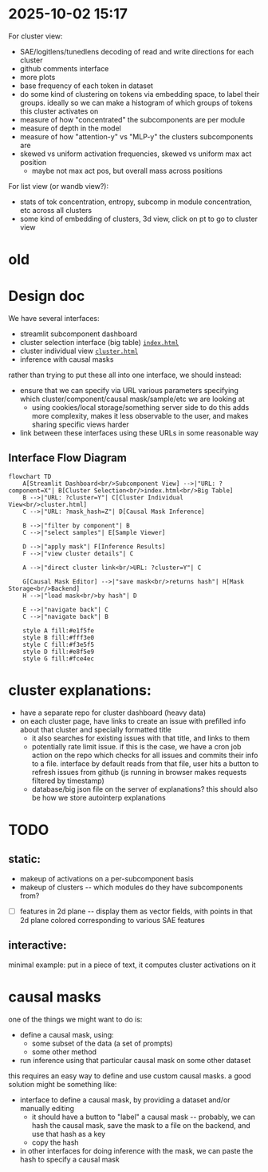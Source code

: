 # 2025-10-02 15:17

For cluster view:

- SAE/logitlens/tunedlens decoding of read and write directions for each cluster
- github comments interface
- more plots
- base frequency of each token in dataset
- do some kind of clustering on tokens via embedding space, to label their groups. ideally so we can make a histogram of which groups of tokens this cluster activates on
- measure of how "concentrated" the subcomponents are per module
- measure of depth in the model
- measure of how "attention-y" vs "MLP-y" the clusters subcomponents are
- skewed vs uniform activation frequencies, skewed vs uniform max act position
    - maybe not max act pos, but overall mass across positions

For list view (or wandb view?):

- stats of tok concentration, entropy, subcomp in module concentration, etc across all clusters
- some kind of embedding of clusters, 3d view, click on pt to go to cluster view



# old 


# Design doc

We have several interfaces:

- streamlit subcomponent dashboard
- cluster selection interface (big table) [`index.html`](index.html)
- cluster individual view [`cluster.html`](cluster.html)
- inference with causal masks

rather than trying to put these all into one interface, we should instead:

- ensure that we can specify via URL various parameters specifying which cluster/component/causal mask/sample/etc we are looking at
   - using cookies/local storage/something server side to do this adds more complexity, makes it less observable to the user, and makes sharing specific views harder
- link between these interfaces using these URLs in some reasonable way

## Interface Flow Diagram

```mermaid
flowchart TD
    A[Streamlit Dashboard<br/>Subcomponent View] -->|"URL: ?component=X"| B[Cluster Selection<br/>index.html<br/>Big Table]
    B -->|"URL: ?cluster=Y"| C[Cluster Individual View<br/>cluster.html]
    C -->|"URL: ?mask_hash=Z"| D[Causal Mask Inference]

    B -->|"filter by component"| B
    C -->|"select samples"| E[Sample Viewer]

    D -->|"apply mask"| F[Inference Results]
    F -->|"view cluster details"| C

    A -->|"direct cluster link<br/>URL: ?cluster=Y"| C

    G[Causal Mask Editor] -->|"save mask<br/>returns hash"| H[Mask Storage<br/>Backend]
    H -->|"load mask<br/>by hash"| D

    E -->|"navigate back"| C
    C -->|"navigate back"| B

    style A fill:#e1f5fe
    style B fill:#fff3e0
    style C fill:#f3e5f5
    style D fill:#e8f5e9
    style G fill:#fce4ec
```


# cluster explanations:


- have a separate repo for cluster dashboard (heavy data)
- on each cluster page, have links to create an issue with prefilled info about that cluster and specially formatted title
    - it also searches for existing issues with that title, and links to them
    - potentially rate limit issue. if this is the case, we have a cron job action on the repo which checks for all issues and commits their info to a file. interface by default reads from that file, user hits a button to refresh issues from github (js running in browser makes requests filtered by timestamp)
    - database/big json file on the server of explanations? this should also be how we store autointerp explanations


# TODO

## static:


- makeup of activations on a per-subcomponent basis
- makeup of clusters -- which modules do they have subcomponents from?
- [ ] features in 2d plane -- display them as vector fields, with points in that 2d plane colored corresponding to various SAE features


## interactive:

minimal example: put in a piece of text, it computes cluster activations on it



# causal masks

one of the things we might want to do is:

- define a causal mask, using:
	- some subset of the data (a set of prompts)
	- some other method
- run inference using that particular causal mask on some other dataset

this requires an easy way to define and use custom causal masks. a good solution might be something like:

- interface to define a causal mask, by providing a dataset and/or manually editing
	- it should have a button to "label" a causal mask -- probably, we can hash the causal mask, save the mask to a file on the backend, and use that hash as a key
	- copy the hash
- in other interfaces for doing inference with the mask, we can paste the hash to specify a causal mask
